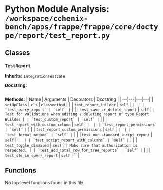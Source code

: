 # Python Module Analysis: `/workspace/cohenix-bench/apps/frappe/frappe/core/doctype/report/test_report.py`

## Classes

### `TestReport`
**Inherits:** `IntegrationTestCase`


**Docstring:**
```

```

**Methods:**
| Name | Arguments | Decorators | Docstring |
|---|---|---|---|
| `setUpClass` | `cls` | `classmethod` |  |
| `test_report_builder` | `self` | `` |  |
| `test_query_report` | `self` | `` |  |
| `test_save_or_delete_report` | `self` | `` | Test for validations when editing / deleting report of type Report Builder |
| `test_custom_report` | `self` | `` |  |
| `test_report_with_custom_column` | `self` | `` |  |
| `test_report_permissions` | `self` | `` |  |
| `test_report_custom_permissions` | `self` | `` |  |
| `test_format_method` | `self` | `` |  |
| `test_non_standard_script_report` | `self` | `` |  |
| `test_script_report_with_columns` | `self` | `` |  |
| `test_toggle_disabled` | `self` | `` | Make sure that authorization is respected. |
| `test_add_total_row_for_tree_reports` | `self` | `` |  |
| `test_cte_in_query_report` | `self` | `` |  |





## Functions

No top-level functions found in this file.
